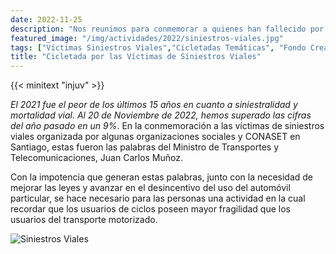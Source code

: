 ```yaml
---
date: 2022-11-25
description: "Nos reunimos para conmemorar a quienes han fallecido por la imprudencia al volante"
featured_image: "/img/actividades/2022/siniestros-viales.jpg"
tags: ["Víctimas Siniestros Viales","Cicletadas Temáticas", "Fondo Creamos 2022"]
title: "Cicletada por las Víctimas de Siniestros Viales"
---
```

{{< minitext "injuv" >}}


_El 2021 fue el peor de los últimos 15 años en cuanto a siniestralidad y mortalidad vial. Al 20 de Noviembre de 2022, hemos superado las cifras del año pasado en un 9%_. En la conmemoración a las víctimas de siniestros viales organizada por algunas organizaciones sociales y CONASET en Santiago, estas fueron las palabras del Ministro de Transportes y Telecomunicaciones, Juan Carlos Muñoz.

Con la impotencia que generan estas palabras, junto con la necesidad de mejorar las leyes y avanzar en el desincentivo del uso del automóvil particular, se hace necesario para las personas una actividad en la cual recordar que los usuarios de ciclos poseen mayor fragilidad que los usuarios del transporte motorizado.

![Siniestros Viales](/img/actividades/2022/siniestros-viales.jpg)
<!-- {{< google-video id="17fZdQlngk_1essGieqh_uXAd7gGNzmH9" >}} -->
